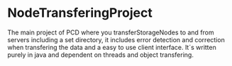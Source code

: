 # NodeTransferingProject
The main project of PCD where you transferStorageNodes to and from servers including a set directory, it includes error detection and correction when transfering the data and a easy to use client interface.
It´s written purely in java and dependent on threads and object transfering.

